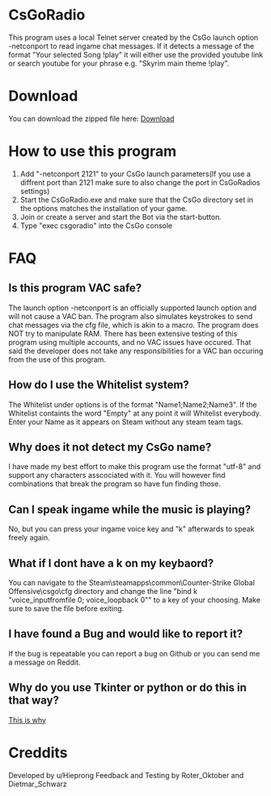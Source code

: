 # CsGoRadio
This program uses a local Telnet server created by the CsGo launch option -netconport to read ingame chat messages. If it detects a message of the format "Your selected Song !play" 
it will either use the provided youtube link or search youtube for your phrase e.g. "Skyrim main theme !play".
# Download
You can download the zipped file here: [Download](https://mega.nz/file/LhIV3Q6Z#UmXiP-6fIgDWS5TCCXArKDKPnWeCwbSigCZIXTbngPA)
# How to use this program
1. Add "-netconport 2121" to your CsGo launch parameters(If you use a diffrent port than 2121 make sure to also change the port in CsGoRadios settings)
2. Start the CsGoRadio.exe and make sure that the CsGo directory set in the options matches the installation of your game.
3. Join or create a server and start the Bot via the start-button.
4. Type "exec csgoradio" into the CsGo console
# FAQ
## Is this program VAC safe?
The launch option -netconport is an officially supported launch option and will not cause a VAC ban. The program also simulates keystrokes to send chat messages via the cfg file, which is akin to a macro.
The program does NOT try to manipulate RAM. There has been extensive testing of this program using multiple accounts, and no VAC issues have occured. That said the developer does not take any responsibilities for a VAC ban occuring from the use of this program.
##  How do I use the Whitelist system?
The Whitelist under options is of the format "Name1;Name2;Name3". If the Whitelist containts the word "Empty" at any point it will Whitelist everybody. Enter your Name as it appears on Steam without any steam team tags.
## Why does it not detect my CsGo name?
I have made my best effort to make this program use the format "utf-8" and support any characters asscociated with it. You will however find combinations that break the program so have fun finding those.
## Can I speak ingame while the music is playing?
No, but you can press your ingame voice key and "k" afterwards to speak freely again.
## What if I dont have a k on my keybaord?
You can navigate to the Steam\steamapps\common\Counter-Strike Global Offensive\csgo\cfg directory and change the line "bind k "voice_inputfromfile 0; voice_loopback 0"" to a key of your choosing. Make sure to save the file before exiting.
## I have found a Bug and would like to report it?
If the bug is repeatable you can report a bug on Github or you can send me a message on Reddit.
## Why do you use Tkinter or python or do this in that way?
[This is why](https://i.redd.it/hk54ti5n6tk11.png)
# Creddits
Developed by u/Hieprong
Feedback and Testing by Roter_Oktober and Dietmar_Schwarz

